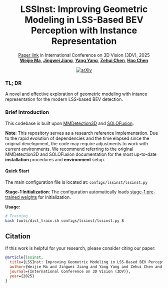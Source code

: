 <p align="center">
  <h1 align="center">LSSInst: Improving Geometric Modeling in LSS-Based BEV Perception with Instance Representation
  </h1>
  <p align="center">
    <a href="https://openreview.net/forum?id=MaN2x3O2Rk">Paper link</a> in
    International Conference on 3D Vision (3DV), 2025
    <br />
    <a href="https://WeijieMax.github.io/"><strong>Weijie Ma</strong></a>,
    <a href="https://jingwei-jiang.github.io/"><strong>Jingwei Jiang</strong></a>,
    <a href="https://young98cn.github.io/"><strong>Yang Yang</strong></a>,
    <a href="https://lovesnowbest.site/"><strong>Zehui Chen</strong></a>,
    <a href="https://scholar.google.com/citations?user=FaOqRpcAAAAJ"><strong>Hao Chen</strong></a>
  </p>

<div align="center">
  <a href="https://arxiv.org/abs/2411.06173">
    <img src="https://img.shields.io/badge/arXiv-2411.06173-red" alt="arXiv">
  </a>
</div>

### TL; DR

A novel and effective exploration of geometric modeling with intance representation for the modern LSS-based BEV detection.

### 

### Brief Introduction

This codebase is built upon [MMDetection3D](https://github.com/open-mmlab/mmdetection3d) and [SOLOFusion](https://github.com/Divadi/SOLOFusion). 

**Note**: This repository serves as a research reference implementation. Due to the rapid evolution of dependencies and the time elapsed since the original development, the code may require adjustments to work with current environments. We recommend referring to the original MMDetection3D and SOLOFusion documentation for the most up-to-date **installation** procedures and **environment** setup.

#### Quick Start

The main configuration file is located at: `configs/lssinst/lssinst.py`

**Stage-1 Initialization**: The configuration automatically loads [stage-1 pre-trained weights](https://github.com/Divadi/SOLOFusion/releases/download/v0.1.0/r50-fp16_phase2_ema.pth) for initialization.

**Usage:**
```bash
# Training
bash tools/dist_train.sh configs/lssinst/lssinst.py 8
```


### 

## Citation

If this work is helpful for your research, please consider citing our paper:

```bibtex
@article{lssinst,
  title={LSSInst: Improving Geometric Modeling in LSS-Based BEV Perception with Instance Representation},
  author={Weijie Ma and Jingwei Jiang and Yang Yang and Zehui Chen and Hao Chen},
  journal={International Conference on 3D Vision (3DV)},
  year={2025}
}
```
